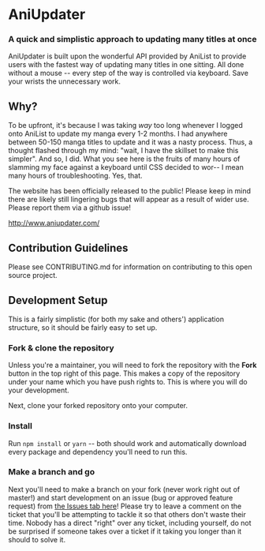# AniUpdater
### A quick and simplistic approach to updating many titles at once

AniUpdater is built upon the wonderful API provided by AniList to provide users with the fastest way of updating many titles in one sitting. All done without a mouse -- every step of the way is controlled via keyboard. Save your wrists the unnecessary work.

## Why?

To be upfront, it's because I was taking *way* too long whenever I logged onto AniList to update my manga every 1-2 months. I had anywhere between 50-150 manga titles to update and it was a nasty process. Thus, a thought flashed through my mind: "wait, I have the skillset to make this simpler". And so, I did. What you see here is the fruits of many hours of slamming my face against a keyboard until CSS decided to wor-- I mean many hours of troubleshooting. Yes, that.

The website has been officially released to the public! Please keep in mind there are likely still lingering bugs that will appear as a result of wider use. Please report them via a github issue!

http://www.aniupdater.com/

## Contribution Guidelines

Please see CONTRIBUTING.md for information on contributing to this open source project.

## Development Setup

This is a fairly simplistic (for both my sake and others') application structure, so it should be fairly easy to set up.

### Fork & clone the repository

Unless you're a maintainer, you will need to fork the repository with the **Fork** button in the top right of this page. This makes a copy of the repository under your name which you have push rights to. This is where you will do your development.

Next, clone your forked repository onto your computer.

### Install

Run `npm install` or `yarn` -- both should work and automatically download every package and dependency you'll need to run this.

### Make a branch and go

Next you'll need to make a branch on your fork (never work right out of master!) and start development on an issue (bug or approved feature request) from [the Issues tab here](https://github.com/ennukee/aniupdater/issues)! Please try to leave a comment on the ticket that you'll be attempting to tackle it so that others don't waste their time. Nobody has a direct "right" over any ticket, including yourself, do not be surprised if someone takes over a ticket if it taking you longer than it should to solve it.
